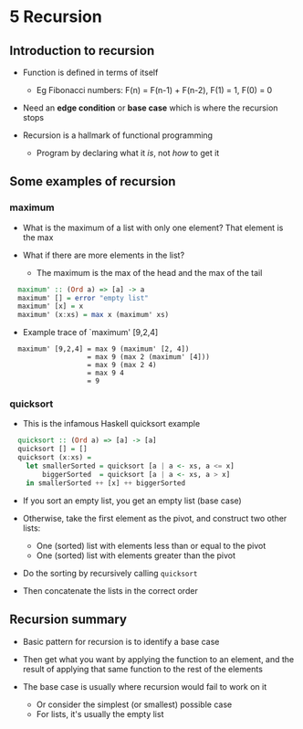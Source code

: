 # 5 Recursion

## Introduction to recursion

* Function is defined in terms of itself
  * Eg Fibonacci numbers: F(n) = F(n-1) + F(n-2), F(1) = 1, F(0) = 0

* Need an **edge condition** or **base case** which is where the recursion stops

* Recursion is a hallmark of functional programming
  * Program by declaring what it *is*, not *how* to get it

## Some examples of recursion

### maximum

* What is the maximum of a list with only one element? That element is the max

* What if there are more elements in the list?
  * The maximum is the max of the head and the max of the tail

```haskell
  maximum' :: (Ord a) => [a] -> a
  maximum' [] = error "empty list"
  maximum' [x] = x
  maximum' (x:xs) = max x (maximum' xs)
```

* Example trace of `maximum' [9,2,4]

```
  maximum' [9,2,4] = max 9 (maximum' [2, 4])
                   = max 9 (max 2 (maximum' [4]))
                   = max 9 (max 2 4)
                   = max 9 4
                   = 9
```

### quicksort

* This is the infamous Haskell quicksort example

```haskell
  quicksort :: (Ord a) => [a] -> [a]
  quicksort [] = []
  quicksort (x:xs) =
    let smallerSorted = quicksort [a | a <- xs, a <= x]
        biggerSorted  = quicksort [a | a <- xs, a > x]
    in smallerSorted ++ [x] ++ biggerSorted
```

* If you sort an empty list, you get an empty list (base case)

* Otherwise, take the first element as the pivot, and construct two other lists:
  * One (sorted) list with elements less than or equal to the pivot
  * One (sorted) list with elements greater than the pivot

* Do the sorting by recursively calling `quicksort`

* Then concatenate the lists in the correct order

## Recursion summary

* Basic pattern for recursion is to identify a base case

* Then get what you want by applying the function to an element, and the result of applying that same function to the rest of the elements

* The base case is usually where recursion would fail to work on it
  * Or consider the simplest (or smallest) possible case
  * For lists, it's usually the empty list
